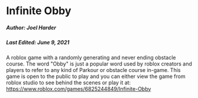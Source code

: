 # Infinite Obby
##### Author: Joel Harder
##### Last Edited: June 9, 2021

A roblox game with a randomly generating and never ending obstacle course.
The word "Obby" is just a popular word used by roblox creators and players to refer
to any kind of Parkour or obstacle course in-game. This game is open to the public to 
play and you can either view the game from roblox studio to see behind the scenes or 
play it at: https://www.roblox.com/games/6825244849/Infinite-Obby

